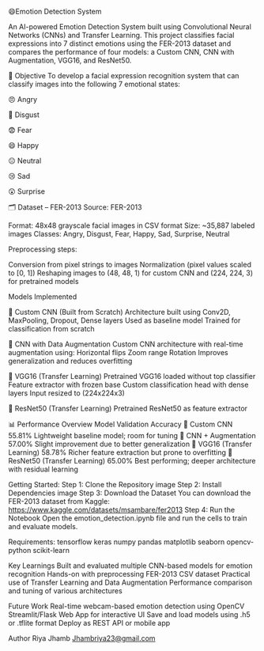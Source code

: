 😄Emotion Detection System

An AI-powered Emotion Detection System built using Convolutional Neural Networks (CNNs) and Transfer Learning. This project classifies facial expressions into 7 distinct emotions using the FER-2013 dataset and compares the performance of four models: a Custom CNN, CNN with Augmentation, VGG16, and ResNet50.

🎯 Objective
 To develop a facial expression recognition system that can classify images into the following 7 emotional states:

😠 Angry

🤢 Disgust

😨 Fear

😄 Happy

😐 Neutral

😢 Sad

😲 Surprise


🗂 Dataset – FER-2013 Source: FER-2013

Format: 48x48 grayscale facial images in CSV format
Size: ~35,887 labeled images
Classes: Angry, Disgust, Fear, Happy, Sad, Surprise, Neutral

Preprocessing steps:

Conversion from pixel strings to images
Normalization (pixel values scaled to [0, 1])
Reshaping images to (48, 48, 1) for custom CNN and (224, 224, 3) for pretrained models

Models Implemented

🧱 Custom CNN (Built from Scratch) 
Architecture built using Conv2D, MaxPooling, Dropout, Dense layers
Used as baseline model
Trained for classification from scratch

🔄 CNN with Data Augmentation 
Custom CNN architecture with real-time augmentation using:
Horizontal flips
Zoom range
Rotation
Improves generalization and reduces overfitting

🧠 VGG16 (Transfer Learning) Pretrained VGG16 loaded without top classifier
Feature extractor with frozen base
Custom classification head with dense layers
Input resized to (224x224x3)

🔗 ResNet50 (Transfer Learning) 
Pretrained ResNet50 as feature extractor

📊 Performance Overview
Model                                                            	Validation Accuracy	
🧱 Custom CNN	                                          55.81%	    Lightweight baseline model; room for tuning
🔄 CNN + Augmentation                                  	57.00%	    Slight improvement due to better generalization
🧠 VGG16 (Transfer Learning)                           	58.78%	    Richer feature extraction but prone to overfitting
🔗 ResNet50 (Transfer Learning)                        	65.00%     	Best performing; deeper architecture with residual learning


Getting Started: 
Step 1: Clone the Repository image 
Step 2: Install Dependencies image 
Step 3: Download the Dataset You can download the FER-2013 dataset from Kaggle: https://www.kaggle.com/datasets/msambare/fer2013 
Step 4: Run the Notebook Open the emotion_detection.ipynb file and run the cells to train and evaluate models.

Requirements: 
tensorflow 
keras 
numpy 
pandas
matplotlib 
seaborn 
opencv-python 
scikit-learn

Key Learnings
Built and evaluated multiple CNN-based models for emotion recognition
Hands-on with preprocessing FER-2013 CSV dataset
Practical use of Transfer Learning and Data Augmentation
Performance comparison and tuning of various architectures

Future Work
Real-time webcam-based emotion detection using OpenCV
Streamlit/Flask Web App for interactive UI
Save and load models using .h5 or .tflite format
Deploy as REST API or mobile app


Author
Riya Jhamb 
Jhambriya23@gmail.com
